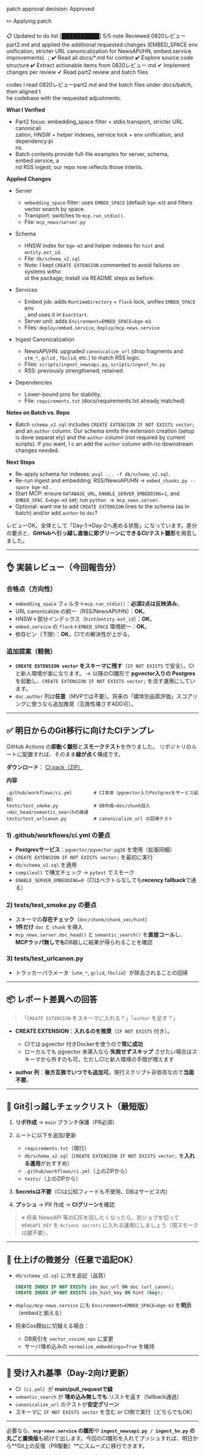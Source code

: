 patch approval decision: Approved

✏️ Applying patch

📋 Updated to do list [██████████] 5/5
note
Reviewed 0820レビューpart2.md and applied the additional requested changes (EMBED_SPACE env unification, stricter URL canonicalization for NewsAPI/HN, embed.service improvements).
  ⎿ ✔ Read all docs/*.md for context
    ✔ Explore source code structure
    ✔ Extract actionable items from 0820レビュー.md
    ✔ Implement changes per review
    ✔ Read part2 review and batch files

codex
I read 0820レビューpart2.md and the batch files under docs/batch, then aligned t               
he codebase with the requested adjustments.                                                    
                                                                                               
**What I Verified**                                                                            
- Part2 focus: embedding_space filter + stdio transport, stricter URL canonicali               
zation, HNSW + helper indexes, service lock + env unification, and dependency pi               
ns.                                                                                            
- Batch contents provide full-file examples for server, schema, embed.service, a               
nd RSS ingest; our repo now reflects those intents.                                            
                                                                                               
**Applied Changes**                                                                            
- Server                                                                                       
  - `embedding_space` filter: uses `EMBED_SPACE` (default `bge-m3`) and filters                
vector search by space.                                                                        
  - Transport: switches to `mcp.run_stdio()`.                                                  
  - File: `mcp_news/server.py`                                                                 
                                                                                               
- Schema                                                                                       
  - HNSW index for `bge-m3` and helper indexes for `hint` and `entity.ext_id`.                 
  - File: `db/schema_v2.sql`                                                                   
  - Note: I kept `CREATE EXTENSION` commented to avoid failures on systems witho               
ut the package; install via README steps as before.                                            
                                                                                               
- Services                                                                                     
  - Embed job: adds `RuntimeDirectory` + `flock` lock, unifies `EMBED_SPACE` env               
, and uses it in `ExecStart`.                                                                  
  - Server unit: adds `Environment=EMBED_SPACE=bge-m3`.                                        
  - Files: `deploy/embed.service`, `deploy/mcp-news.service`                                   
- Ingest Canonicalization
  - NewsAPI/HN: upgraded `canonicalize_url` (drop fragments and `utm_*`, `gclid`
, `fbclid`, etc.) to match RSS logic.
  - Files: `scripts/ingest_newsapi.py`, `scripts/ingest_hn.py`
  - RSS: previously strengthened; retained.

- Dependencies
  - Lower-bound pins for stability.
  - File: `requirements.txt` (docs/requirements.txt already matched)

**Notes on Batch vs. Repo**
- Batch `schema_v2.sql` includes `CREATE EXTENSION IF NOT EXISTS vector;` and an
 `author` column. Our schema omits the extension creation (setup is done separat
ely) and the `author` column (not required by current scripts). If you want, I c
an add the `author` column with no downstream changes needed.

**Next Steps**
- Re-apply schema for indexes: `psql ... -f db/schema_v2.sql`.
- Re-run ingest and embedding: RSS/NewsAPI/HN → `embed_chunks.py --space bge-m3`
.
- Start MCP: ensure `DATABASE_URL`, `ENABLE_SERVER_EMBEDDING=1`, and `EMBED_SPAC
E=bge-m3` set; run `python -m mcp_news.server`.
- Optional: want me to add `CREATE EXTENSION` lines to the schema (as in batch)
and/or add `author` to `doc`?

レビューOK。全体として「Day-1→Day-2へ進める状態」になっています。差分の要点と、**GitHubへ引っ越し直後に即グリーンにできるCI/テスト雛形**を用意しました。

---

## 👌 実装レビュー（今回報告分）

### 合格点（方向性）

* `embedding_space` フィルタ＋`mcp.run_stdio()`：**必須2点は反映済み**。
* URL canonicalize の統一（RSS/NewsAPI/HN）：**OK**。
* HNSW＋部分インデックス（`hint`/`entity.ext_id`）：**OK**。
* `embed.service` の `flock`＋`EMBED_SPACE` 環境統一：**OK**。
* 依存ピン（下限）：**OK**。CIでの解決性が上がる。

### 追加提案（軽微）

* **`CREATE EXTENSION vector` をスキーマに残す**（`IF NOT EXISTS` で安全）。CI と新人環境が楽になります。
  → 以降のCI雛形で **pgvector入りの Postgres** を起動し、`CREATE EXTENSION IF NOT EXISTS vector;` を流す運用にしています。
* `doc.author` 列は**任意**（MVPでは不要）。将来の「媒体別品質評価」スコアリングに使うなら追加推奨（互換性壊さずADD可）。

---

## ✅ 明日からのGit移行に向けたCIテンプレ

GitHub Actions の**即動く雛形**と**スモークテスト**を作りました。
リポジトリのルートに配置すれば、そのまま**緑が点く**構成です。

**ダウンロード**：
[CI pack（ZIP）](sandbox:/mnt/data/ci_pack.zip)

**内容**

```
.github/workflows/ci.yml        # CI本体（pgvector入りPostgresをサービス起動）
tests/test_smoke.py             # DB作成→doc/chunk投入→doc_head/semantic_searchの疎通
tests/test_urlcanon.py          # canonicalize_url の回帰テスト
```

### 1) .github/workflows/ci.yml の要点

* **Postgresサービス**：`pgvector/pgvector:pg16` を使用（拡張同梱）
* `CREATE EXTENSION IF NOT EXISTS vector;` を最初に実行
* `db/schema_v2.sql` を適用
* `compileall` で構文チェック → `pytest` でスモーク
* `ENABLE_SERVER_EMBEDDING=0`（CIはベクトルなしでも**recency fallback**で通る）

### 2) tests/test\_smoke.py の要点

* スキーマの**存在チェック**（`doc/chunk/chunk_vec/hint`）
* **1件だけ** `doc` と `chunk` を挿入
* `mcp_news.server.doc_head()` と `semantic_search()` を**直接コール**し、
  **MCPラッパ無しでも**DB越しに結果が得られることを確認

### 3) tests/test\_urlcanon.py

* トラッカーパラメータ（`utm_*`, `gclid`, `fbclid`）が除去されることの回帰

---

## 📦 レポート差異への回答

> 「`CREATE EXTENSION` をスキーマに入れる？」「`author` を足す？」

* **CREATE EXTENSION**：**入れるのを推奨**（`IF NOT EXISTS` 付き）。

  * CIでは pgvector 付きDockerを使うので**常に成功**
  * ローカルでも pgvector 未導入なら **失敗せずスキップ** させたい場合はスキーマから外すのも可。ただしCIと新人環境の手間が増えます
* **author 列**：**後方互換でいつでも追加可**。現行スクリプト非依存なので**当面不要**。

---

## 🧭 Git引っ越しチェックリスト（最短版）

1. **リポ作成** → `main` ブランチ保護（PR必須）
2. ルートに以下を追加/更新

   * `requirements.txt`（現行）
   * `db/schema_v2.sql`（`CREATE EXTENSION IF NOT EXISTS vector;` を**入れる運用**がおすすめ）
   * `.github/workflows/ci.yml`（上のZIPから）
   * `tests/`（上のZIPから）
3. **Secretsは不要**（CIは公知フィードも不使用、DBはサービス内）
4. **プッシュ** → PR 作成 → **CIグリーン**を確認

> ※ 将来 NewsAPI 等のE2Eを回したくなったら、別ジョブを切って `NEWSAPI_KEY` を `Actions secrets` に入れる運用にしましょう（現スモークは鍵不要）。

---

## 🔧 仕上げの微差分（任意で追記OK）

* `db/schema_v2.sql` に次を追記（品質）

  ```sql
  CREATE INDEX IF NOT EXISTS idx_doc_url ON doc (url_canon);
  CREATE INDEX IF NOT EXISTS idx_hint_key ON hint (key);
  ```
* `deploy/mcp-news.service` にも `Environment=EMBED_SPACE=bge-m3` を**明示**（embedと揃える）
* 将来Cos類似に切替える場合：

  * DB索引を `vector_cosine_ops` に変更
  * サーバ埋め込みの `normalize_embeddings=True` を維持

---

## 📝 受け入れ基準（Day-2向け更新）

* CI（`ci.yml`）が **main/pull\_requestで緑**
* `semantic_search` が **埋め込み無しでも** リストを返す（fallback通過）
* `canonicalize_url` のテストが**安定グリーン**
* スキーマに `IF NOT EXISTS vector` を含む or CI側で実行（どちらでもOK）

---

必要なら、**`mcp-news.service` の雛形**や **`ingest_newsapi.py / ingest_hn.py` の丸ごと置換版**も続けて出します。今回のCI雛形を入れてプッシュすれば、明日から\*\*Git上の反復（PR駆動）\*\*にスムーズに移行できます。
